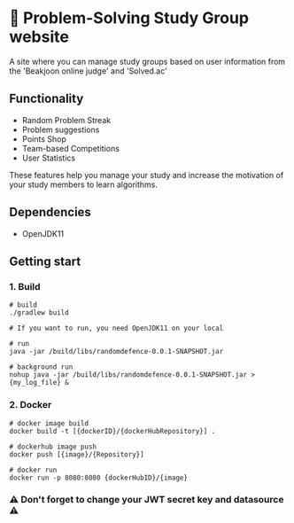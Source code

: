 
# 🥑 Problem-Solving Study Group website
A site where you can manage study groups based on user information from the 'Beakjoon online judge' and 'Solved.ac'

## Functionality

- Random Problem Streak
- Problem suggestions
- Points Shop
- Team-based Competitions
- User Statistics

These features help you manage your study and increase the motivation of your study members to learn algorithms.


## Dependencies
- OpenJDK11


## Getting start

### 1. Build
``` shell
# build
./gradlew build
```
``` shell
# If you want to run, you need OpenJDK11 on your local

# run
java -jar /build/libs/randomdefence-0.0.1-SNAPSHOT.jar

# background run
nohup java -jar /build/libs/randomdefence-0.0.1-SNAPSHOT.jar > {my_log_file} &
```

### 2. Docker
``` shell
# docker image build
docker build -t [{dockerID}/{dockerHubRepository}] .

# dockerhub image push
docker push [{image}/{Repository}]

# docker run
docker run -p 8080:8080 {dockerHubID}/{image}
```

### ⚠️ Don't forget to change your JWT secret key and datasource ⚠️

